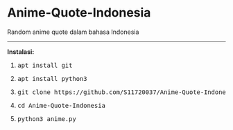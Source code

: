 # Anime-Quote-Indonesia
Random anime quote dalam bahasa Indonesia

<hr>
<b>Instalasi:</b>

<ol>
  <li><pre>apt install git</pre></li>
  <li><pre>apt install python3</pre></li>
  <li><pre>git clone https://github.com/S11720037/Anime-Quote-Indonesia</pre></li>
  <li><pre>cd Anime-Quote-Indonesia</pre></li>
  <li><pre>python3 anime.py</pre></li>
 </ol
